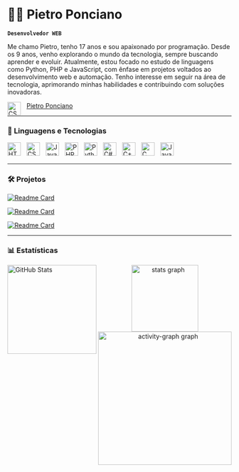 # 👨‍💻 Pietro Ponciano

**`Desenvolvedor WEB`**

Me chamo Pietro, tenho 17 anos e sou apaixonado por programação. Desde os 9 anos, venho explorando o mundo da tecnologia, sempre buscando aprender e evoluir. Atualmente, estou focado no estudo de linguagens como Python, PHP e JavaScript, com ênfase em projetos voltados ao desenvolvimento web e automação. Tenho interesse em seguir na área de tecnologia, aprimorando minhas habilidades e contribuindo com soluções inovadoras.

<p align="left">
    <a href="https://www.linkedin.com/in/pietro-gonçalves-ponciano-596a58304/">
        <img 
            title="Me siga no linkedin" 
            align="left" 
            alt="CSS" 
            title="CSS"
            width="30px" 
            style="padding-right: 10px;"
            src="https://cdn.jsdelivr.net/gh/devicons/devicon@latest/icons/linkedin/linkedin-original.svg"
        />
    </a>
    <a href="https://www.linkedin.com/in/pietro-gonçalves-ponciano-596a58304/">
    Pietro Ponciano
    </a>
</p>




---
### 🤖 Linguagens e Tecnologias

<img 
    align="left" 
    alt="HTML"
    title="HTML" 
    width="30px" 
    style="padding-right: 10px;" 
    src="https://cdn.jsdelivr.net/gh/devicons/devicon@latest/icons/html5/html5-original.svg" 
/>
<img 
    align="left" 
    alt="CSS" 
    title="CSS"
    width="30px" 
    style="padding-right: 10px;" 
    src="https://cdn.jsdelivr.net/gh/devicons/devicon@latest/icons/css3/css3-original.svg" 
/>
<img 
    align="left" 
    alt="JavaScript" 
    title="JavaScript"
    width="30px" 
    style="padding-right: 10px;" 
    src="https://cdn.jsdelivr.net/gh/devicons/devicon@latest/icons/javascript/javascript-original.svg" 
/>


<img 
    align="left" 
    alt="PHP" 
    title="PHP"
    width="30px" 
    style="padding-right: 10px;" 
    src="https://cdn.jsdelivr.net/gh/devicons/devicon@latest/icons/php/php-original.svg" 
/>
<img 
    align="left" 
    alt="Python" 
    title="Python"
    width="30px" 
    style="padding-right: 10px;" 
    src="https://cdn.jsdelivr.net/gh/devicons/devicon@latest/icons/python/python-original.svg" 
/>

<img 
    align="left" 
    alt="C#" 
    title="C#"
    width="30px" 
    style="padding-right: 10px;" 
src="https://cdn.jsdelivr.net/gh/devicons/devicon@latest/icons/csharp/csharp-original.svg" />

<img 
    align="left" 
    alt="C++" 
    title="C++"
    width="30px" 
    style="padding-right: 10px;" 
src="https://cdn.jsdelivr.net/gh/devicons/devicon@latest/icons/cplusplus/cplusplus-original.svg" />

<img 
    align="left" 
    alt="C" 
    title="C"
    width="30px" 
    style="padding-right: 10px;" 
src="https://cdn.jsdelivr.net/gh/devicons/devicon@latest/icons/c/c-original.svg" />

<img 
    align="left" 
    alt="Java" 
    title="Java"
    width="30px" 
    style="padding-right: 10px;" 
src="https://cdn.jsdelivr.net/gh/devicons/devicon@latest/icons/java/java-original-wordmark.svg" />


          

<br/>
<br/>

---
### 🛠️ Projetos

[![Readme Card](https://github-readme-stats.vercel.app/api/pin/?username=PietroPonciano&repo=CineMatch&theme=dark)](https://github.com/PietroPonciano/CineMatch)

[![Readme Card](https://github-readme-stats.vercel.app/api/pin/?username=PietroPonciano&repo=portfolio&theme=dark)](https://github.com/PietroPonciano/portfolio)

[![Readme Card](https://github-readme-stats.vercel.app/api/pin/?username=PietroPonciano&repo=portfolio&theme=dark)](https://github.com/PietroPonciano/projeto-vida-equilibrada)

---
### 📊 Estatísticas

<p>

<img 
      align="left" 
      alt="GitHub Stats" 
      height="200" 
      src="https://github-readme-stats.vercel.app/api/top-langs/?username=PietroPonciano&theme=tokyonight&layout=compact&custom_title=Tecnologias&langs_count=9" 
  />

<div align="center">
  <img src="https://github-readme-stats.vercel.app/api?username=PietroPonciano&hide_title=false&hide_rank=false&show_icons=true&include_all_commits=true&count_private=true&disable_animations=false&theme=dracula&locale=en&hide_border=false&order=1" height="150" alt="stats graph"  />
  <img src="https://github-readme-activity-graph.vercel.app/graph?username=PietroPonciano&radius=16&theme=react&area=true&order=5" height="300" alt="activity-graph graph"  />
</div>

###
</p>
